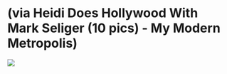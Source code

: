 <!--
id: 11143236818
link: http://tumblr.atmos.org/post/11143236818/via-heidi-does-hollywood-with-mark-seliger-10
slug: via-heidi-does-hollywood-with-mark-seliger-10
date: Fri Oct 07 2011 09:26:34 GMT-0700 (PDT)
publish: 2011-10-07
tags: 
title: (via Heidi Does Hollywood With Mark Seliger (10 pics) - My Modern Metropolis)
-->


(via Heidi Does Hollywood With Mark Seliger (10 pics) - My Modern Metropolis)
=============================================================================

![](http://31.media.tumblr.com/tumblr_lspf0aHMwN1qz4sngo1_500.jpg)

